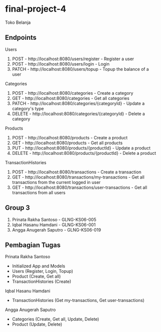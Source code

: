 # final-project-4
Toko Belanja

## Endpoints
Users
1. POST - http://localhost:8080/users/register - Register a user
2. POST - http://localhost:8080/users/login - Login
3. PATCH - http://localhost:8080/users/topup - Topup the balance of a user

Categories
1. POST - http://localhost:8080/categories - Create a category
2. GET - http://localhost:8080/categories - Get all categories
3. PATCH - http://localhost:8080/categories/{categoryId} - Update a category's type
4. DELETE - http://localhost:8080/categories/{categoryId} - Delete a category

Products
1. POST - http://localhost:8080/products - Create a product
2. GET - http://localhost:8080/products - Get all products
3. PUT - http://localhost:8080/products/{productId} - Update a product
4. DELETE - http://localhost:8080/products/{productId} - Delete a product

TransactionHistories
1. POST - http://localhost:8080/transactions - Create a transaction
2. GET - http://localhost:8080/transactions/my-transactions - Get all transactions from the current logged in user
3. GET - http://localhost:8080/transactions/user-transactions - Get all transactions from all users

## Group 3
1. Prinata Rakha Santoso - GLNG-KS06-005
2. Iqbal Hasanu Hamdani - GLNG-KS06-001
3. Angga Anugerah Saputro - GLNG-KS06-019

## Pembagian Tugas
Prinata Rakha Santoso
- Initialized App and Models
- Users (Register, Login, Topup)
- Product (Create, Get all)
- TransactionHistories (Create)

Iqbal Hasanu Hamdani
- TransactionHistories (Get my-transactions, Get user-transactions)

Angga Anugerah Saputro
- Categories (Create, Get all, Update, Delete)
- Product (Update, Delete)